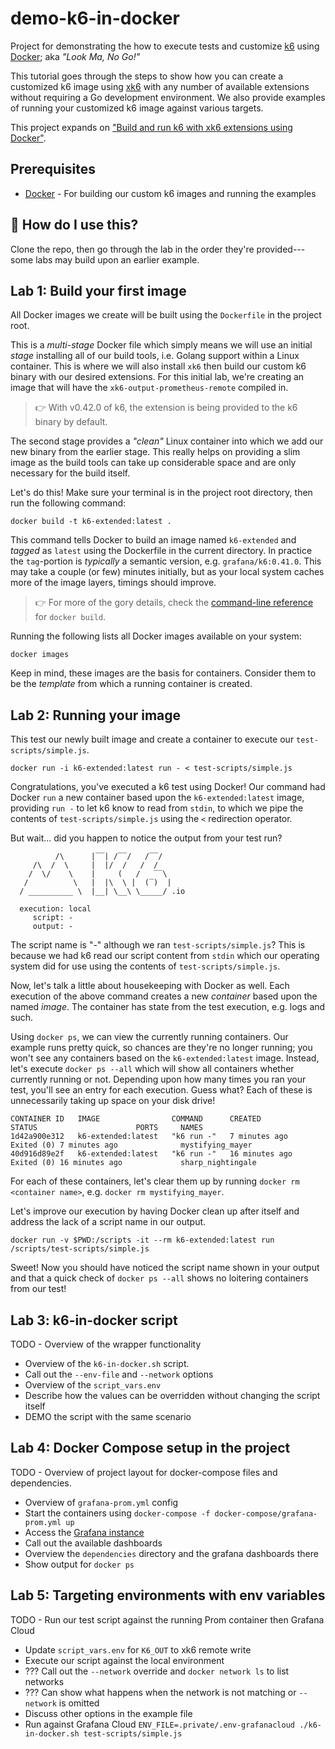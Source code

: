 # demo-k6-in-docker

Project for demonstrating the how to execute tests and customize [k6](https://k6.io/) using [Docker](https://www.docker.com/); aka _"Look Ma, No Go!"_

This tutorial goes through the steps to show how you can create a customized k6 image using [xk6](https://github.com/grafana/xk6) with any number of available extensions without requiring a Go development environment. We also provide examples of running your customized k6 image against various targets.

This project expands on ["Build and run k6 with xk6 extensions using Docker"](https://gist.github.com/javaducky/6954ae9f67ec0b0420bfc21f9e8017b3).

## Prerequisites
* [Docker](https://docs.docker.com/get-docker/) - For building our custom k6 images and running the examples

## :raising_hand: How do I use this?
Clone the repo, then go through the lab in the order they're provided---some labs may build upon an earlier example.


## Lab 1: Build your first image
All Docker images we create will be built using the `Dockerfile` in the project root.

This is a _multi-stage_ Docker file which simply means we will use an initial _stage_ installing all of our build tools, i.e. Golang support within a Linux container.
This is where we will also install `xk6` then build our custom k6 binary with our desired extensions.
For this initial lab, we're creating an image that will have the `xk6-output-prometheus-remote` compiled in.

> :point_right: With v0.42.0 of k6, the extension is being provided to the k6 binary by default.

The second stage provides a _"clean"_ Linux container into which we add our new binary from the earlier stage.
This really helps on providing a slim image as the build tools can take up considerable space and are only necessary for the build itself.

Let's do this! Make sure your terminal is in the project root directory, then run the following command:
```shell
docker build -t k6-extended:latest .
```
This command tells Docker to build an image named `k6-extended` and _tagged_ as `latest` using the Dockerfile in the current directory.
In practice the `tag`-portion is _typically_ a semantic version, e.g. `grafana/k6:0.41.0`.
This may take a couple (or few) minutes initially, but as your local system caches more of the image layers, timings should improve.
> :point_right: For more of the gory details, check the [command-line reference](https://docs.docker.com/engine/reference/commandline/build/) for `docker build`.

Running the following lists all Docker images available on your system:
```shell
docker images
```
Keep in mind, these images are the basis for containers. Consider them to be the _template_ from which a running container is created.

## Lab 2: Running your image
This test our newly built image and create a container to execute our `test-scripts/simple.js`.
```shell
docker run -i k6-extended:latest run - < test-scripts/simple.js
```
Congratulations, you've executed a k6 test using Docker!
Our command had Docker `run` a new container based upon the `k6-extended:latest` image, providing `run -` to let k6 know to read from `stdin`, to which we pipe the contents of `test-scripts/simple.js` using the `<` redirection operator.

But wait... did you happen to notice the output from your test run?
```shell
          /\      |‾‾| /‾‾/   /‾‾/   
     /\  /  \     |  |/  /   /  /    
    /  \/    \    |     (   /   ‾‾\  
   /          \   |  |\  \ |  (‾)  | 
  / __________ \  |__| \__\ \_____/ .io

  execution: local
     script: -
     output: -
```
The script name is "-" although we ran `test-scripts/simple.js`? 
This is because we had k6 read our script content from `stdin` which our operating system did for use using the contents of `test-scripts/simple.js`.

Now, let's talk a little about housekeeping with Docker as well. 
Each execution of the above command creates a new _container_ based upon the named _image_.
The container has state from the test execution, e.g. logs and such.

Using `docker ps`, we can view the currently running containers. 
Our example runs pretty quick, so chances are they're no longer running; you won't see any containers based on the `k6-extended:latest` image.
Instead, let's execute `docker ps --all` which will show all containers whether currently running or not.
Depending upon how many times you ran your test, you'll see an entry for each execution.
Guess what? Each of these is unnecessarily taking up space on your disk drive!
```shell
CONTAINER ID   IMAGE                COMMAND      CREATED          STATUS                      PORTS     NAMES
1d42a900e312   k6-extended:latest   "k6 run -"   7 minutes ago    Exited (0) 7 minutes ago              mystifying_mayer
40d916d89e2f   k6-extended:latest   "k6 run -"   16 minutes ago   Exited (0) 16 minutes ago             sharp_nightingale
```
For each of these containers, let's clear them up by running `docker rm <container name>`, e.g. `docker rm mystifying_mayer`.

Let's improve our execution by having Docker clean up after itself and address the lack of a script name in our output.
```shell
docker run -v $PWD:/scripts -it --rm k6-extended:latest run /scripts/test-scripts/simple.js
```
Sweet! Now you should have noticed the script name shown in your output and that a quick check of `docker ps --all` shows no loitering containers from our test!

## Lab 3: k6-in-docker script

TODO - Overview of the wrapper functionality
* Overview of the `k6-in-docker.sh` script.
* Call out the `--env-file` and `--network` options
* Overview of the `script_vars.env`
* Describe how the values can be overridden without changing the script itself
* DEMO the script with the same scenario

## Lab 4: Docker Compose setup in the project

TODO - Overview of project layout for docker-compose files and dependencies.
* Overview of `grafana-prom.yml` config
* Start the containers using `docker-compose -f docker-compose/grafana-prom.yml up`
* Access the [Grafana instance](http://localhost:3000/)
* Call out the available dashboards
* Overview the `dependencies` directory and the grafana dashboards there
* Show output for `docker ps`

## Lab 5: Targeting environments with env variables

TODO - Run our test script against the running Prom container then Grafana Cloud
* Update `script_vars.env` for `K6_OUT` to xk6 remote write
* Execute our script against the local environment
* ??? Call out the `--network` override and `docker network ls` to list networks
* ??? Can show what happens when the network is not matching or `--network` is omitted
* Discuss other options in the example file
* Run against Grafana Cloud `ENV_FILE=.private/.env-grafanacloud ./k6-in-docker.sh test-scripts/simple.js`


